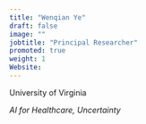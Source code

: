 ```yaml
---
title: "Wenqian Ye"
draft: false
image: ""
jobtitle: "Principal Researcher"
promoted: true
weight: 1
Website:  
---
```


University of Virginia

*AI for Healthcare, Uncertainty*


